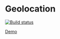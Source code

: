 # Geolocation



[![Build status](https://ci.appveyor.com/api/projects/status/github/Roman9456/Geolocation?branch=main&svg=true)](https://ci.appveyor.com/project/Roman9456/Geolocation/branch/main)



[Demo](https://github.com/Roman9456/Geolocation.io)
